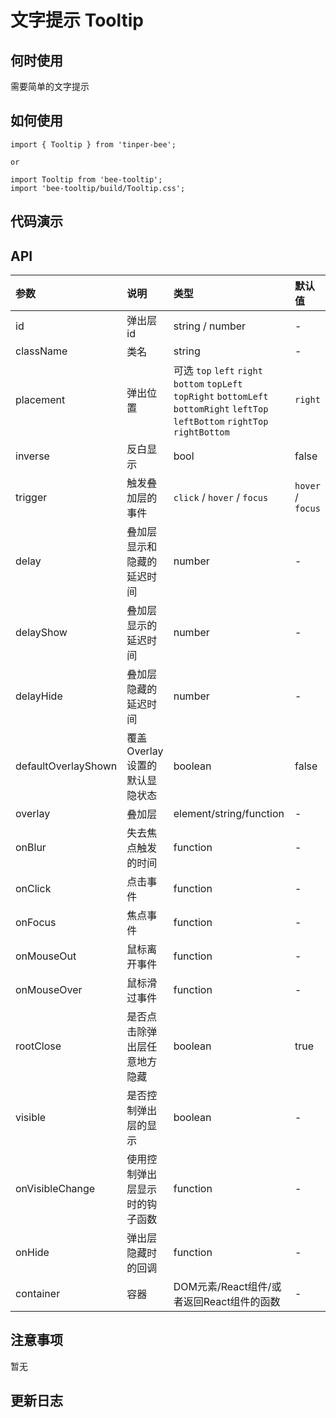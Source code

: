 # 文字提示 Tooltip


## 何时使用
需要简单的文字提示

## 如何使用

```
import { Tooltip } from 'tinper-bee';

or

import Tooltip from 'bee-tooltip';
import 'bee-tooltip/build/Tooltip.css';

```
## 代码演示

## API

|参数|说明|类型|默认值|
|:--|:---|:--|:---|
|id|弹出层id|string / number|-|
|className|类名|string|-|
|placement|弹出位置|可选 `top` `left` `right` `bottom` `topLeft` `topRight` `bottomLeft` `bottomRight` `leftTop` `leftBottom` `rightTop` `rightBottom`|`right`|
|inverse|反白显示|bool|false|
|trigger|触发叠加层的事件|`click` / `hover` / `focus` | `hover` / `focus` |
|delay|叠加层显示和隐藏的延迟时间|number|-|
|delayShow|叠加层显示的延迟时间|number|-|
|delayHide|叠加层隐藏的延迟时间|number|-|
|defaultOverlayShown|覆盖Overlay设置的默认显隐状态|boolean|false|
|overlay|叠加层|element/string/function|-|
|onBlur|失去焦点触发的时间|function|-|
|onClick|点击事件|function|-|
|onFocus|焦点事件|function|-|
|onMouseOut|鼠标离开事件|function|-|
|onMouseOver|鼠标滑过事件|function|-|
|rootClose|是否点击除弹出层任意地方隐藏|boolean|true|
|visible|是否控制弹出层的显示|boolean|-|
|onVisibleChange|使用控制弹出层显示时的钩子函数|function|-|
|onHide|弹出层隐藏时的回调|function|-|
|container|容器|DOM元素/React组件/或者返回React组件的函数|-|

## 注意事项

暂无

## 更新日志
